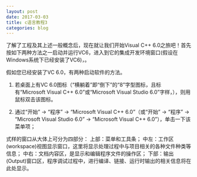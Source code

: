 ```yaml
---
layout: post
date: 2017-03-03
title: c语言教程3
categories: blog
---
```


了解了工程及其上述一般概念后，现在就让我们开始Visual C++ 6.0之旅吧！首先按如下两种方法之一启动并运行VC6，进入到它的集成开发环境窗口(假设在Windows系统下已经安装了VC6)，。

假如您已经安装了VC 6.0，有两种启动软件的方法。

1) 若桌面上有VC 6.0图标（“横躺着”即“倒下”的“8”字型图标，且标有“Microsoft Visual C++ 6.0”或“Microsoft Visual Studio 6.0”字样，），则用鼠标双击该图标。

2) 通过“开始” -> “程序” -> “Microsoft Visual C++ 6.0”（或“开始” -> “程序” -> “Microsoft Visual Studio 6.0” -> “Microsoft Visual C++ 6.0”），单击一下该菜单项；

式样的窗口从大体上可分为四部分：
上部：菜单和工具条；
中左：工作区(workspace)视图显示窗口，这里将显示处理过程中与项目相关的各种文件种类等信息；
中右：文档内容区，是显示和编辑程序文件的操作区；
下部：输出(Output)窗口区，程序调试过程中，进行编译、链接、运行时输出的相关信息将在此处显示。
